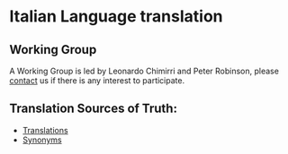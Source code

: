 # Italian Language translation

## Working Group

A Working Group is led by Leonardo Chimirri and Peter Robinson, please [contact](../contact.md) us if there is any interest to participate.

## Translation Sources of Truth:

- [Translations](https://github.com/obophenotype/hpo-translations/blob/main/babelon/hp-it.babelon.tsv)
- [Synonyms](https://github.com/obophenotype/hpo-translations/blob/main/babelon/hp-it.synonyms.tsv)


